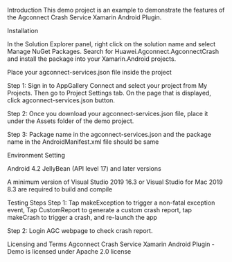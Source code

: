 Introduction
This demo project is an example to demonstrate the features of the Agconnect Crash Service Xamarin Android Plugin.

Installation

In the Solution Explorer panel, right click on the solution name and select Manage NuGet Packages. Search for Huawei.Agconnect.AgconnectCrash and install the package into your Xamarin.Android projects.

Place your agconnect-services.json file inside the project

Step 1: Sign in to AppGallery Connect and select your project from My Projects. Then go to Project Settings tab. On the page that is displayed, click agconnect-services.json button.

Step 2: Once you download your agconnect-services.json file, place it under the Assets folder of the demo project.

Step 3: Package name in the agconnect-services.json and the package name in the AndroidManifest.xml file should be same

Environment Setting

Android 4.2 JellyBean (API level 17) and later versions

A minimum version of Visual Studio 2019 16.3 or Visual Studio for Mac 2019 8.3 are required to build and compile


Testing Steps
Step 1: Tap makeException to trigger a non-fatal exception event, Tap CustomReport to generate a custom crash report, tap makeCrash to trigger a crash, and re-launch the app

Step 2: Login AGC webpage to check crash report.

Licensing and Terms
Agconnect Crash Service Xamarin Android Plugin - Demo is licensed under Apache 2.0 license